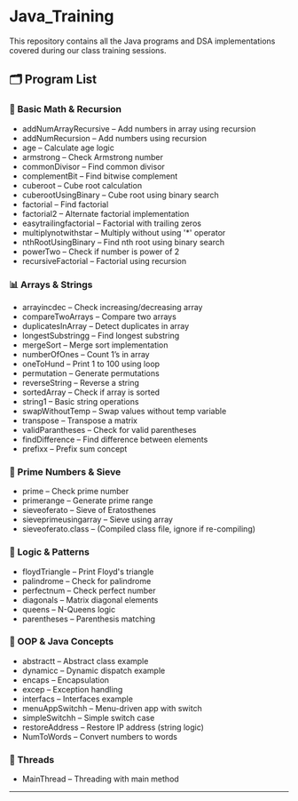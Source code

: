 # Java_Training
This repository contains all the Java programs and DSA implementations covered during our class training sessions.


## 🗂️ Program List

### 🔢 Basic Math & Recursion
- addNumArrayRecursive – Add numbers in array using recursion
- addNumRecursion – Add numbers using recursion
- age – Calculate age logic
- armstrong – Check Armstrong number
- commonDivisor – Find common divisor
- complementBit – Find bitwise complement
- cuberoot – Cube root calculation
- cuberootUsingBinary – Cube root using binary search
- factorial – Find factorial
- factorial2 – Alternate factorial implementation
- easytrailingfactorial – Factorial with trailing zeros
- multiplynotwithstar – Multiply without using '*' operator
- nthRootUsingBinary – Find nth root using binary search
- powerTwo – Check if number is power of 2
- recursiveFactorial – Factorial using recursion

### 📊 Arrays & Strings
- arrayincdec – Check increasing/decreasing array
- compareTwoArrays – Compare two arrays
- duplicatesInArray – Detect duplicates in array
- longestSubstringg – Find longest substring
- mergeSort – Merge sort implementation
- numberOfOnes – Count 1’s in array
- oneToHund – Print 1 to 100 using loop
- permutation – Generate permutations
- reverseString – Reverse a string
- sortedArray – Check if array is sorted
- string1 – Basic string operations
- swapWithoutTemp – Swap values without temp variable
- transpose – Transpose a matrix
- validParantheses – Check for valid parentheses
- findDifference – Find difference between elements
- prefixx – Prefix sum concept

### 🧮 Prime Numbers & Sieve
- prime – Check prime number
- primerange – Generate prime range
- sieveoferato – Sieve of Eratosthenes
- sieveprimeusingarray – Sieve using array
- sieveoferato.class – (Compiled class file, ignore if re-compiling)

### 🧠 Logic & Patterns
- floydTriangle – Print Floyd's triangle
- palindrome – Check for palindrome
- perfectnum – Check perfect number
- diagonals – Matrix diagonal elements
- queens – N-Queens logic
- parentheses – Parenthesis matching

### 🧵 OOP & Java Concepts
- abstractt – Abstract class example
- dynamicc – Dynamic dispatch example
- encaps – Encapsulation
- excep – Exception handling
- interfacs – Interfaces example
- menuAppSwitchh – Menu-driven app with switch
- simpleSwitchh – Simple switch case
- restoreAddress – Restore IP address (string logic)
- NumToWords – Convert numbers to words

### 🧵 Threads
- MainThread – Threading with main method

---


